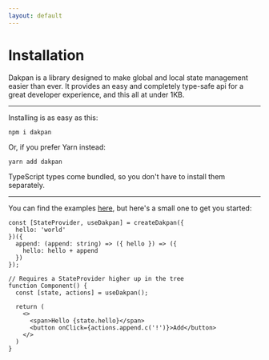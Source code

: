 ```yaml
---
layout: default
---
```


# Installation

Dakpan is a library designed to make global and local state management easier than ever. It provides an easy and completely type-safe api for a great developer experience, and this all at under 1KB.

---

Installing is as easy as this:
```
npm i dakpan
```
Or, if you prefer Yarn instead:
```
yarn add dakpan
```
TypeScript types come bundled, so you don't have to install them separately.

---

You can find the examples [here](/examples.html), but here's a small one to get you started:
```tsx
const [StateProvider, useDakpan] = createDakpan({
  hello: 'world'
})({
  append: (append: string) => ({ hello }) => ({
    hello: hello + append
  })
});

// Requires a StateProvider higher up in the tree
function Component() {
  const [state, actions] = useDakpan();
  
  return (
    <>
      <span>Hello {state.hello}</span>
      <button onClick={actions.append.c('!')}>Add</button>
    </>
  )
}
```
